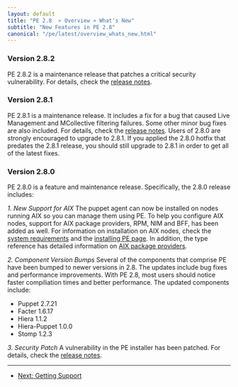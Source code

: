 ```yaml
---
layout: default
title: "PE 2.8  » Overview » What's New"
subtitle: "New Features in PE 2.8"
canonical: "/pe/latest/overview_whats_new.html"
---
```


### Version 2.8.2
PE 2.8.2 is a maintenance release that patches a critical security vulnerability. For details, check the [release notes](http://docs.puppetlabs.com/pe/2.8/appendix.html#release-notes).

### Version 2.8.1
PE 2.8.1 is a maintenance release. It includes a fix for a bug that caused Live Management and MCollective filtering failures.  Some other minor bug fixes are also included. For details, check the [release notes](http://docs.puppetlabs.com/pe/2.8/appendix.html#release-notes). Users of 2.8.0 are strongly encouraged to upgrade to 2.8.1. If you applied the 2.8.0 hotfix that predates the 2.8.1 release, you should still upgrade to 2.8.1 in order to get all of the latest fixes.

### Version 2.8.0
PE 2.8.0 is a feature and maintenance release. Specifically, the 2.8.0 release includes:

*1. New Support for AIX*
The puppet agent can now be installed on nodes running AIX so you can manage them using PE. To help you configure AIX nodes, support for AIX package providers, RPM, NIM and BFF, has been added as well. For information on installation on AIX nodes, check the [system requirements](http://docs.puppetlabs.com/pe/2.8/install_system_requirements.html) and the [installing PE page](http://docs.puppetlabs.com/pe/2.8/install_basic.html). In addition, the type reference has detailed information on [AIX package providers](http://docs.puppetlabs.com/pe/2.8/reference_type.html#package).

*2. Component Version Bumps*
Several of the components that comprise PE have been bumped to newer versions in 2.8. The updates include bug fixes and performance improvements. With PE 2.8, most users should notice faster compiliation times and better performance. The updated components include:

* Puppet 2.7.21
* Facter 1.6.17
* Hiera 1.1.2
* Hiera-Puppet 1.0.0
* Stomp 1.2.3

*3. Security Patch*
A vulnerability in the PE installer has been patched. For details, check the [release notes](http://docs.puppetlabs.com/pe/2.8/appendix.html#release-notes).

* * *

- [Next: Getting Support](./overview_getting_support.html)
